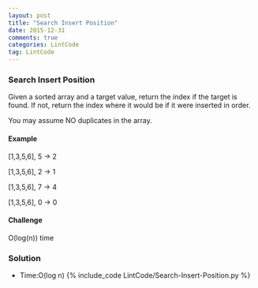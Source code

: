 ```yaml
---
layout: post
title: "Search Insert Position"
date: 2015-12-31
comments: true
categories: LintCode
tag: LintCode
---
```


### Search Insert Position

Given a sorted array and a target value, return the index if the target is found. If not, return the index where it would be if it were inserted in order.

You may assume NO duplicates in the array.

#### Example
[1,3,5,6], 5 → 2

[1,3,5,6], 2 → 1

[1,3,5,6], 7 → 4

[1,3,5,6], 0 → 0

#### Challenge
O(log(n)) time

<!--more-->
### Solution
* Time:O(log n)
{% include_code LintCode/Search-Insert-Position.py %}
